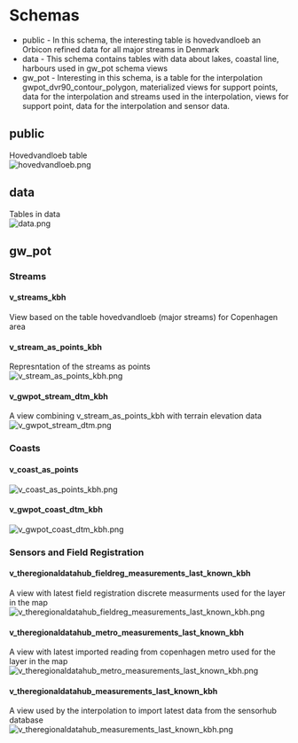 # Schemas
* public - In this schema, the interesting table is hovedvandloeb an Orbicon refined data for all major streams in Denmark
* data - This schema contains tables with data about lakes, coastal line, harbours used in gw_pot schema views 
* gw_pot - Interesting in this schema, is a table for the interpolation gwpot_dvr90_contour_polygon, materialized views for support points, data for the interpolation and streams used in the interpolation, views for support point, data for the interpolation and sensor data.

## public
Hovedvandloeb table  <br>
![hovedvandloeb.png](/Wiki/.attachments/hovedvandloeb-35e12223-767f-4514-a033-f9df46682d2a.png)

## data
Tables in data  <br>
![data.png](/Wiki/.attachments/data-7208f9e6-2d0d-4641-bb08-2788b02a2598.png)

## gw_pot
### Streams
#### v_streams_kbh
View based on the table hovedvandloeb (major streams) for Copenhagen area
#### v_stream_as_points_kbh
Represntation of the streams as points <br>
![v_stream_as_points_kbh.png](/Wiki/.attachments/v_stream_as_points_kbh-0a914df8-4f39-40d0-b31b-2e39623099e8.png)
#### v_gwpot_stream_dtm_kbh
A view combining v_stream_as_points_kbh with terrain elevation data  <br>
![v_gwpot_stream_dtm.png](/Wiki/.attachments/v_gwpot_stream_dtm-57c4ea73-97c0-4781-9a29-f226331bee41.png)
### Coasts
#### v_coast_as_points
![v_coast_as_points_kbh.png](/Wiki/.attachments/v_coast_as_points_kbh-9f118ae9-96ee-45a8-b44d-6d47ab51df01.png)
#### v_gwpot_coast_dtm_kbh
![v_gwpot_coast_dtm_kbh.png](/Wiki/.attachments/v_gwpot_coast_dtm_kbh-a7fe25aa-6a87-4a2b-90a9-958107eef781.png)
### Sensors and Field Registration
#### v_theregionaldatahub_fieldreg_measurements_last_known_kbh
A view with latest field registration discrete measurments used for the layer in the map <br>
![v_theregionaldatahub_fieldreg_measurements_last_known_kbh.png](/Wiki/.attachments/v_theregionaldatahub_fieldreg_measurements_last_known_kbh-4c9f540b-f26e-4d47-b792-b7c9624301d1.png)
#### v_theregionaldatahub_metro_measurements_last_known_kbh
A view with latest imported reading from copenhagen metro used for the layer in the map <br>
![v_theregionaldatahub_metro_measurements_last_known_kbh.png](/Wiki/.attachments/v_theregionaldatahub_metro_measurements_last_known_kbh-9b29b7d2-c478-4c08-b63c-6251495dd219.png)
#### v_theregionaldatahub_measurements_last_known_kbh
A view used by the interpolation to import latest data from the sensorhub database <br>
![v_theregionaldatahub_measurements_last_known_kbh.png](/Wiki/.attachments/v_theregionaldatahub_measurements_last_known_kbh-24e657cd-3f1f-41b5-a4a5-1c76fa243e6e.png)
